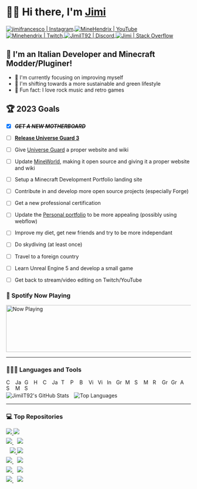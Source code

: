 # 👋🏼 Hi there, I'm <a href="https://stackoverflow.com/users/2695796/jimi" target="_blank">Jimi</a>
<a href="https://www.instagram.com/jimifrancesco/" target="_blank">
  <img align="center" alt="jimifrancesco | Instagram" title="Instagram" src="https://img.shields.io/badge/jimifrancesco-e4405f?style=flat-square&logo=instagram&logoColor=white" />
</a>
<a href="https://www.youtube.com/channel/UCQMKod7OLyusuyzV4dSHBvQ" target="_blank">
  <img align="center" alt="MineHendrix | YouTube" title="YouTube" src="https://img.shields.io/youtube/channel/subscribers/UCQMKod7OLyusuyzV4dSHBvQ?label=%20MineHendrix&logo=youtube&style=flat-square" />
</a>
<a href="https://www.twitch.tv/minehendrix" target="_blank">
  <img align="center" alt="Minehendrix | Twitch" title="Twitch" src="https://img.shields.io/twitch/status/minehendrix?color=9146FF&label=Minehendrix&logo=twitch&logoColor=white&style=flat-square" />
</a>
<a href="http://discordapp.com/users/155469699109486592" target="_blank">
  <img align="center" alt="JimiIT92 | Discord" title="Discord" src="https://img.shields.io/badge/Jimi-5865F2?style=flat-square&logo=discord&logoColor=white" />
</a>
<a href="https://stackoverflow.com/users/2695796/jimi" target="_blank">
  <img align="center" alt="Jimi | Stack Overflow" title="Stack Overflow" src="https://img.shields.io/badge/Jimi-FF6719?style=flat-square&logo=stackoverflow&logoColor=white" />
</a>

## 🍝 I'm an Italian Developer and Minecraft Modder/Pluginer!

- 🥊 I'm currently focusing on improving myself
- 🌳 I'm shifting towards a more sustainable and green lifestyle
- 🎸 Fun fact: I love rock music and retro games

## 🏆 2023 Goals

- [x] <s><i>**GET A NEW MOTHERBOARD**</i></s>
- [ ] <u>**Release Universe Guard 3**</u>
- [ ] Give <a href="https://ore.spongepowered.org/Francesco_Jimi/Universe-Guard" target="_blank">Universe Guard</a> a proper website and wiki
- [ ] Update <a href="https://mineworldminecraft.altervista.org/blog/" target="_blank">MineWorld</a>, making it open source and giving it a proper website and wiki
- [ ] Setup a Minecraft Development Portfolio landing site
- [ ] Contribute in and develop more open source projects (especially Forge)
- [ ] Get a new professional certification
- [ ] Update the <a href="https://francescogimignano.github.io/Portfolio/">Personal portfolio</a> to be more appealing (possibly using webflow)
- [ ] Improve my diet, get new friends and try to be more independant
- [ ] Do skydiving (at least once)
- [ ] Travel to a foreign country
- [ ] Learn Unreal Engine 5 and develop a small game
- [ ] Get back to stream/video editing on Twitch/YouTube


### 🎵 Spotify Now Playing

<img src="https://novatorem-jimiit92.vercel.app/api/spotify?background_color=151515" width="512" height="128" alt="Now Playing">

<hr />

### 👨🏼‍💻 Languages and Tools

<!-- Back-End Languages -->
<a href="https://dotnet.microsoft.com/" target="_blank"><img align="left" alt="C# / .NET" title="C# / .NET" width="16px" style="margin-right: 9px" src="https://ico.now.sh/dotnet/512BD4" /></a>
<a href="https://www.java.com/" target="_blank"><img align="left" alt="Java" title="Java" width="16px" style="margin-right: 9px" src="https://www.svgrepo.com/show/184143/java.svg" /></a>
<a href="https://go.dev/" target="_blank"><img align="left" alt="GoLang" title="GoLang" width="16px" style="margin-right: 9px" src="https://ico.now.sh/go/00ADD8" /></a>
<!-- Front-End Languages -->
<a href="https://www.w3schools.com/html/" target="_blank"><img align="left" alt="HTML 5" title="HTML 5" width="16px" style="margin-right: 9px" src="https://ico.now.sh/html5/E34F26" /></a>
<a href="https://www.w3schools.com/css/" target="_blank"><img align="left" alt="CSS 3" title="CSS 3" width="16px" style="margin-right: 9px" src="https://ico.now.sh/css3/1572B6" /></a>
<a href="https://www.w3schools.com/js/" target="_blank"><img align="left" alt="Javascript" title="Javascript" width="16px" style="margin-right: 9px" src="https://ico.now.sh/javascript/F7DF1E" /></a>
<a href="https://www.typescriptlang.org/" target="_blank"><img align="left" alt="Typescript" title="Typescript" width="16px" style="margin-right: 9px" src="https://ico.now.sh/typescript/3178C6" /></a>
<!-- Scripting Languages -->
<a href="https://docs.microsoft.com/en-us/powershell/" target="_blank"><img align="left" alt="Powershell" title="Powershell" width="16px" style="margin-right: 9px" src="https://ico.now.sh/powershell/5391FE" /></a>
<a href="https://www.gnu.org/software/bash/" target="_blank"><img align="left" alt="Bash" title="Bash" width="16px" style="margin-right: 9px" src="https://ico.now.sh/gnubash/4EAA25" /></a>
<!-- IDEs -->
<a href="https://visualstudio.microsoft.com/" target="_blank"><img align="left" alt="Visual Studio" title="Visual Studio" width="16px" style="margin-right: 9px" src="https://ico.now.sh/visualstudio/5C2D91" /></a>
<a href="https://code.visualstudio.com/" target="_blank"><img align="left" alt="Visual Studio Code" title="Visual Studio Code" width="16px" style="margin-right: 9px" src="https://ico.now.sh/visualstudiocode/007ACC" /></a>
<a href="https://www.jetbrains.com/idea/" target="_blank"><img align="left" alt="IntelliJ Idea" title="IntelliJ Idea" width="16px" style="margin-right: 9px" src="https://ico.now.sh/intellijidea/4697ff" /></a>
<!-- Build Systems -->
<a href="https://gradle.org/" target="_blank"><img align="left" alt="Gradle" title="Gradle" width="16px" style="margin-right: 9px" src="https://ico.now.sh/gradle/02303A" /></a>
<a href="https://maven.apache.org/" target="_blank"><img align="left" alt="Maven" title="Maven" width="16px" style="margin-right: 9px" src="https://ico.now.sh/apachemaven/C71A36" /></a>
<!-- Databases -->
<a href="https://www.microsoft.com/en-us/sql-server/sql-server-downloads" target="_blank"><img align="left" alt="SQL Server" title="SQL Server" width="16px" style="margin-right: 9px" src="https://ico.now.sh/microsoftsqlserver/CC2927" /></a>
<a href="https://www.mongodb.com/" target="_blank"><img align="left" alt="MongoDB" title="MongoDB" width="16px" style="margin-right: 9px" src="https://ico.now.sh/mongodb/47A248" /></a>
<a href="https://redis.io/" target="_blank"><img align="left" alt="Redis" title="Redis" width="16px" style="margin-right: 9px" src="https://ico.now.sh/redis/DC382D" /></a>
<!-- Tools -->
<a href="https://graphql.org/" target="_blank"><img align="left" alt="GraphQL" title="GraphQL" width="16px" style="margin-right: 9px" src="https://ico.now.sh/graphql/E10098" /></a>
<a href="https://trello.com/" target="_blank"><img align="left" alt="GraphQL" title="Trello" width="16px" style="margin-right: 9px" src="https://ico.now.sh/trello/0052CC" /></a>
<a href="https://aws.amazon.com/" target="_blank"><img align="left" alt="AWS" title="AWS" width="16px" style="margin-right: 9px" src="https://ico.now.sh/amazonaws/FF9900" /></a>
<a href="https://www.serverless.com/" target="_blank"><img align="left" alt="Serverless" title="Serverless" width="16px" style="margin-right: 9px" src="https://ico.now.sh/serverless/FD5750" /></a>
<a href="https://forums.minecraftforge.net/" target="_blank"><img align="left" alt="Minecraft Forge" title="Minecraft Forge" width="16px" style="margin-right: 9px" src="https://ico.now.sh/curseforge/ED2D2F" /></a>
<a href="https://www.spongepowered.org/" target="_blank"><img align="left" alt="Sponge" title="Sponge" width="16px" style="margin-right: 9px" src="https://www.spongepowered.org/assets/img/icons/spongie-mark.svg" /></a>

<br/>
<br/>
<img align="center" alt="JimiIT92's GitHub Stats" src="https://github-readme-stats.vercel.app/api?username=JimiIT92&show_icons=true&hide_border=true&theme=dark&hide=prs&count_private=true" />
<img align="center" alt="Top Languages" style="margin-left: 10px" src="https://github-readme-stats.vercel.app/api/top-langs/?username=JimiIT92&layout=compact&theme=dark&langs_count=10&hide_border=true" />

<hr />

### 💻 Top Repositories

<a href="https://github.com/JimiIT92/BlazersMod">
  <img align="center" style="margin-bottom: 10px" src="https://github-readme-stats.vercel.app/api/pin/?username=JimiIT92&repo=BlazersMod&show_icons=true&hide_border=true&theme=dark" />
</a>
<a href="https://github.com/JimiIT92/BundlesMod">
  <img align="center" style="margin-bottom: 10px" src="https://github-readme-stats.vercel.app/api/pin/?username=JimiIT92&repo=BundlesMod&show_icons=true&hide_border=true&theme=dark" />
</a>

<br />

<a href="https://github.com/JimiIT92/UniverseGuard2">
  <img align="center" style="margin-bottom: 10px" src="https://github-readme-stats.vercel.app/api/pin/?username=JimiIT92&repo=UniverseGuard2&show_icons=true&hide_border=true&theme=dark" />
</a>
<a href="https://github.com/JimiIT92/BetterSnowierSnow">
  <img align="center" style="margin-bottom: 10px;margin-left: 10px;" src="https://github-readme-stats.vercel.app/api/pin/?username=JimiIT92&repo=BetterSnowierSnow&show_icons=true&hide_border=true&theme=dark" />
</a>


<br />

<a href="https://github.com/JimiIT92/ItemAlert">
  <img align="center" style="margin-bottom: 10px;margin-left: 10px;" src="https://github-readme-stats.vercel.app/api/pin/?username=JimiIT92&repo=ItemAlert&show_icons=true&hide_border=true&theme=dark" />
</a>
<a href="https://github.com/JimiIT92/snow_on_stairs">
  <img align="center" style="margin-bottom: 10px" src="https://github-readme-stats.vercel.app/api/pin/?username=JimiIT92&repo=snow_on_stairs&show_icons=true&hide_border=true&theme=dark" />
</a>

<br />

<a href="https://github.com/JimiIT92/TwitchSpawn">
  <img align="center" style="margin-bottom: 10px" src="https://github-readme-stats.vercel.app/api/pin/?username=JimiIT92&repo=TwitchSpawn&show_icons=true&hide_border=true&theme=dark"  />
</a>
<a href="https://github.com/JimiIT92/NameTagKeeper">
  <img align="center" style="margin-bottom: 10px;margin-left: 10px;" src="https://github-readme-stats.vercel.app/api/pin/?username=JimiIT92&repo=NameTagKeeper&show_icons=true&hide_border=true&theme=dark" />
</a>

<br />

<a href="https://github.com/JimiIT92/novatorem">
  <img align="center" style="margin-bottom: 10px" src="https://github-readme-stats.vercel.app/api/pin/?username=JimiIT92&repo=novatorem&show_icons=true&hide_border=true&theme=dark" />
</a>
<a href="https://github.com/JimiIT92/Elmah.io-Go">
  <img align="center" style="margin-bottom: 10px;margin-left: 10px;" src="https://github-readme-stats.vercel.app/api/pin/?username=JimiIT92&repo=Elmah.io-Go&show_icons=true&hide_border=true&theme=dark" />
</a>

<br />

<a href="https://github.com/JimiIT92/Lambda-Graphql-Boilerplate">
  <img align="center" style="margin-bottom: 10px" src="https://github-readme-stats.vercel.app/api/pin/?username=JimiIT92&repo=Lambda-Graphql-Boilerplate&show_icons=true&hide_border=true&theme=dark" />
</a>
<a href="https://github.com/JimiIT92/ALBResponse">
  <img align="center" style="margin-bottom: 10px;margin-left: 10px;" src="https://github-readme-stats.vercel.app/api/pin/?username=JimiIT92&repo=ALBResponse&show_icons=true&hide_border=true&theme=dark" />
</a>
